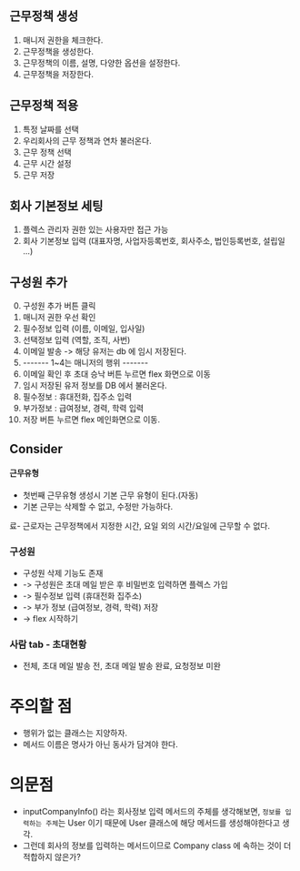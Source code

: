 ## 근무정책 생성
1. 매니저 권한을 체크한다.
2. 근무정책을 생성한다.
3. 근무정책의 이름, 설명, 다양한 옵션을 설정한다.
4. 근무정책을 저장한다.

## 근무정책 적용 
1. 특정 날짜를 선택
2. 우리회사의 근무 정책과 연차 불러온다. 
3. 근무 정책 선택
4. 근무 시간 설정
5. 근무 저장


## 회사 기본정보 세팅
1. 플렉스 관리자 권한 있는 사용자만 접근 가능
2. 회사 기본정보 입력 (대표자명, 사업자등록번호, 회사주소, 법인등록번호, 설립일 ...)


## 구성원 추가
0. 구성원 추가 버튼 클릭
1. 매니저 권한 우선 확인
2. 필수정보 입력 (이름, 이메일, 입사일)
3. 선택정보 입력 (역할, 조직, 사번)
4. 이메일 발송 -> 해당 유저는 db 에 임시 저장된다.
5. ------- 1~4는 매니저의 행위 ------- 
6. 이메일 확인 후 초대 승낙 버튼 누르면 flex 화면으로 이동
7. 임시 저장된 유저 정보를 DB 에서 불러온다.
8. 필수정보 : 휴대전화, 집주소 입력
9. 부가정보 : 급여정보, 경력, 학력 입력
10. 저장 버튼 누르면 flex 메인화면으로 이동. 


## Consider
#### 근무유형
- 첫번째 근무유형 생성시 기본 근무 유형이 된다.(자동)
- 기본 근무는 삭제할 수 없고, 수정만 가능하다.

료- 근로자는 근무정책에서 지정한 시간, 요일 외의 시간/요일에 근무할 수 없다. 

### 구성원
- 구성원 삭제 기능도 존재
- -> 구성원은 초대 메일 받은 후 비밀번호 입력하면 플렉스 가입
- ->  필수정보 입력 (휴대전화 집주소)
- -> 부가 정보 (급여정보, 경력, 학력) 저장 
- -> flex 시작하기

### 사람 tab - 초대현황
- 전체, 초대 메일 발송 전, 초대 메일 발송 완료, 요청정보 미완

# 주의할 점
- 행위가 없는 클래스는 지양하자. 
- 메서드 이름은 명사가 아닌 동사가 담겨야 한다.


# 의문점 
- inputCompanyInfo() 라는 회사정보 입력 메서드의 주체를 생각해보면, `정보를 입력하는 주체`는 User 이기 때문에 User 클래스에 해당 메서드를 생성해야한다고 생각. 
- 그런데 회사의 정보를 입력하는 메서드이므로 Company class 에 속하는 것이 더 적합하지 않은가?
